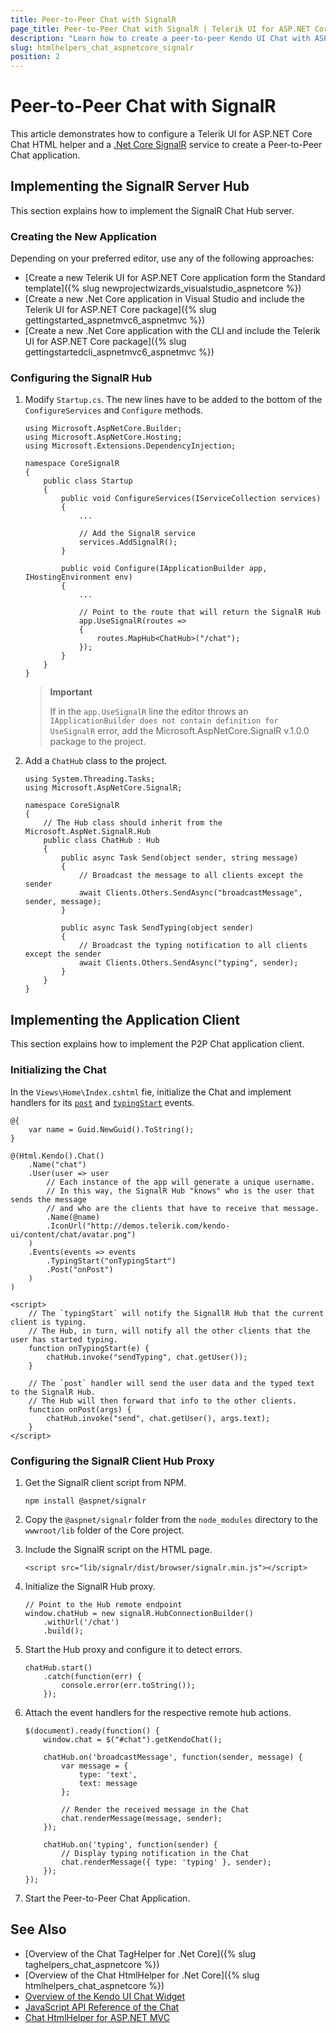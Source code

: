 ```yaml
---
title: Peer-to-Peer Chat with SignalR
page_title: Peer-to-Peer Chat with SignalR | Telerik UI for ASP.NET Core HtmlHelpers
description: "Learn how to create a peer-to-peer Kendo UI Chat with ASP.NET Core SignalR."
slug: htmlhelpers_chat_aspnetcore_signalr
position: 2
---
```


# Peer-to-Peer Chat with SignalR

This article demonstrates how to configure a Telerik UI for ASP.NET Core Chat HTML helper and a [.Net Core SignalR](https://docs.microsoft.com/en-us/aspnet/signalr/) service to create a Peer-to-Peer Chat application.

## Implementing the SignalR Server Hub

This section explains how to implement the SignalR Chat Hub server.

### Creating the New Application

Depending on your preferred editor, use any of the following approaches:

* [Create a new Telerik UI for ASP.NET Core application form the Standard template]({% slug newprojectwizards_visualstudio_aspnetcore %})
* [Create a new .Net Core application in Visual Studio and include the Telerik UI for ASP.NET Core package]({% slug gettingstarted_aspnetmvc6_aspnetmvc %})
* [Create a new .Net Core application with the CLI and include the Telerik UI for ASP.NET Core package]({% slug gettingstartedcli_aspnetmvc6_aspnetmvc %})

### Configuring the SignalR Hub

1. Modify `Startup.cs`. The new lines have to be added to the bottom of the `ConfigureServices` and `Configure` methods.

    ```
    using Microsoft.AspNetCore.Builder;
    using Microsoft.AspNetCore.Hosting;
    using Microsoft.Extensions.DependencyInjection;

    namespace CoreSignalR
    {
        public class Startup
        {
            public void ConfigureServices(IServiceCollection services)
            {
                ...

                // Add the SignalR service
                services.AddSignalR();
            }

            public void Configure(IApplicationBuilder app, IHostingEnvironment env)
            {
                ...

                // Point to the route that will return the SignalR Hub
                app.UseSignalR(routes =>
                {
                    routes.MapHub<ChatHub>("/chat");
                });
            }
        }
    }
    ```

    > **Important**
    >
    > If in the `app.UseSignalR` line the editor throws an `IApplicationBuilder does not contain definition for UseSignalR` error, add the Microsoft.AspNetCore.SignalR v.1.0.0 package to the project.

1. Add a `ChatHub` class to the project.

    ```
    using System.Threading.Tasks;
    using Microsoft.AspNetCore.SignalR;

    namespace CoreSignalR
    {
        // The Hub class should inherit from the Microsoft.AspNet.SignalR.Hub
        public class ChatHub : Hub
        {
            public async Task Send(object sender, string message)
            {
                // Broadcast the message to all clients except the sender
                await Clients.Others.SendAsync("broadcastMessage", sender, message);
            }

            public async Task SendTyping(object sender)
            {
                // Broadcast the typing notification to all clients except the sender
                await Clients.Others.SendAsync("typing", sender);
            }
        }
    }
    ```

## Implementing the Application Client

This section explains how to implement the P2P Chat application client.

### Initializing the Chat

In the `Views\Home\Index.cshtml` fie, initialize the Chat and implement handlers for its [`post`](https://docs.telerik.com/kendo-ui/api/javascript/ui/chat/events/post) and [`typingStart`](https://docs.telerik.com/kendo-ui/api/javascript/ui/chat/events/typingstart) events.

```
@{
    var name = Guid.NewGuid().ToString();
}

@(Html.Kendo().Chat()
    .Name("chat")
    .User(user => user
        // Each instance of the app will generate a unique username.
        // In this way, the SignalR Hub "knows" who is the user that sends the message
        // and who are the clients that have to receive that message.
        .Name(@name)
        .IconUrl("http://demos.telerik.com/kendo-ui/content/chat/avatar.png")
    )
    .Events(events => events
        .TypingStart("onTypingStart")
        .Post("onPost")
    )
)

<script>
    // The `typingStart` will notify the SignallR Hub that the current client is typing.
    // The Hub, in turn, will notify all the other clients that the user has started typing.
    function onTypingStart(e) {
        chatHub.invoke("sendTyping", chat.getUser());
    }

    // The `post` handler will send the user data and the typed text to the SignalR Hub.
    // The Hub will then forward that info to the other clients.
    function onPost(args) {
        chatHub.invoke("send", chat.getUser(), args.text);
    }
</script>
```

### Configuring the SignalR Client Hub Proxy

1. Get the SignalR client script from NPM.

    ```
    npm install @aspnet/signalr
    ```

1. Copy the `@aspnet/signalr` folder from the `node_modules` directory to the `wwwroot/lib` folder of the Core project.
1. Include the SignalR script on the HTML page.

    ```
    <script src="lib/signalr/dist/browser/signalr.min.js"></script>
    ```

1. Initialize the SignalR Hub proxy.

    ```
    // Point to the Hub remote endpoint
    window.chatHub = new signalR.HubConnectionBuilder()
        .withUrl('/chat')
        .build();
    ```

1. Start the Hub proxy and configure it to detect errors.

    ```
    chatHub.start()
        .catch(function(err) {
            console.error(err.toString());
        });
    ```

1. Attach the event handlers for the respective remote hub actions.

    ```
    $(document).ready(function() {
        window.chat = $("#chat").getKendoChat();

        chatHub.on('broadcastMessage', function(sender, message) {
            var message = {
                type: 'text',
                text: message
            };

            // Render the received message in the Chat
            chat.renderMessage(message, sender);
        });

        chatHub.on('typing', function(sender) {
            // Display typing notification in the Chat
            chat.renderMessage({ type: 'typing' }, sender);
        });
    });
    ```

1. Start the Peer-to-Peer Chat Application.

## See Also

* [Overview of the Chat TagHelper for .Net Core]({% slug taghelpers_chat_aspnetcore %})
* [Overview of the Chat HtmlHelper for .Net Core]({% slug htmlhelpers_chat_aspnetcore %})
* [Overview of the Kendo UI Chat Widget](http://docs.telerik.com/kendo-ui/controls/conversational-ui/chat/overview)
* [JavaScript API Reference of the Chat](http://docs.telerik.com/kendo-ui/api/javascript/ui/chat)
* [Chat HtmlHelper for ASP.NET MVC](http://docs.telerik.com/aspnet-mvc/helpers/chat/overview)
